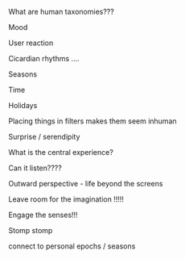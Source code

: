 What are human taxonomies???

Mood 

User reaction 

Cicardian rhythms ....

Seasons

Time

Holidays

Placing things in filters makes them seem inhuman

Surprise / serendipity

What is the central experience?

Can it listen????

Outward perspective - life beyond the screens

Leave room for the imagination !!!!!

Engage the senses!!!

Stomp stomp

connect to personal epochs / seasons